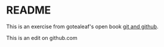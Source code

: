 # README #

This is an exercise from gotealeaf's open book [git and github](http://www.gotealeaf.com/books/git/read/introduction).

This is an edit on github.com

